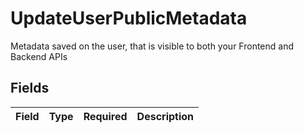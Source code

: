 # UpdateUserPublicMetadata

Metadata saved on the user, that is visible to both your Frontend and Backend APIs


## Fields

| Field       | Type        | Required    | Description |
| ----------- | ----------- | ----------- | ----------- |